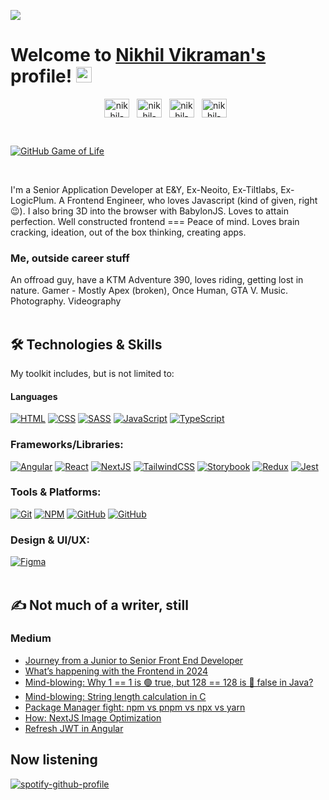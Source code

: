 ![](https://komarev.com/ghpvc/?username=vsnikhilvs&style=for-the-badge)
<br>
# Welcome to [Nikhil Vikraman's](https://vsnikhilvs.github.io/personal-site/) profile! <a href="https://vsnikhilvs.github.io/personal-site/"><img src="https://media.giphy.com/media/hvRJCLFzcasrR4ia7z/giphy.gif" width="25px"></a>

<p align='center'>
   <a href="https://www.linkedin.com/in/sknikhilvs5/" target="_blank"><img align="center" src="https://raw.githubusercontent.com/rahuldkjain/github-profile-readme-generator/master/src/images/icons/Social/linked-in-alt.svg" alt="nikhil-vikraman" height="30" width="40" /></a>&nbsp;&nbsp;
  <a href="https://medium.com/@vsnikhilvs" target="_blank"><img align="center" src="https://static-00.iconduck.com/assets.00/medium-icon-512x284-hpm5xywg.png" alt="nikhil-vikraman" height="30" width="40" /></a>&nbsp;&nbsp;
  <a href="https://dev.to/vsnikhilvs" target="_blank"><img align="center" src="https://www.iconbolt.com/preview/facebook/phosphor-bold/dev-to-logo.svg" alt="nikhil-vikraman" height="30" width="40" /></a>&nbsp;&nbsp;
  <a href="https://stackoverflow.com/users/16613907/vsnikhilvs" target="_blank"><img align="center" src="https://upload.wikimedia.org/wikipedia/commons/thumb/e/ef/Stack_Overflow_icon.svg/768px-Stack_Overflow_icon.svg.png" alt="nikhil-vikraman" height="30" width="40" /></a>&nbsp;&nbsp;
</p>

<br>

[![GitHub Game of Life](https://github4life.herokuapp.com/vsnikhilvs.gif?z=6)](https://github4life.herokuapp.com/vsnikhilvs)

<br>

I'm a Senior Application Developer at E&Y, Ex-Neoito, Ex-Tiltlabs, Ex-LogicPlum. A Frontend Engineer, who loves Javascript (kind of given, right 😉). I also bring 3D into the browser with BabylonJS. Loves to attain perfection. Well constructed frontend === Peace of mind. Loves brain cracking, ideation, out of the box thinking, creating apps.

### Me, outside career stuff
An offroad guy, have a KTM Adventure 390, loves riding, getting lost in nature. Gamer - Mostly Apex (broken), Once Human, GTA V. Music. Photography. Videography
<br>
<br>

## 🛠️ Technologies & Skills
My toolkit includes, but is not limited to:

 #### Languages 
<div>
  <a href="#"><img alt="HTML" src="https://img.shields.io/badge/HTML-E34F26.svg?logo=html5&logoColor=white&style=plastic"></a>
  <a href="#"><img alt="CSS" src="https://img.shields.io/badge/CSS-1572B6.svg?logo=css3&logoColor=white&style=plastic"></a>
  <a href="#"><img alt="SASS" src="https://img.shields.io/badge/Sass-hotpink.svg?logo=SASS&logoColor=white&style=plastic"></a>
  <a href="#"><img alt="JavaScript" src="https://img.shields.io/badge/JavaScript-F7DF1E.svg?logo=javascript&logoColor=black&style=plastic"></a>
  <a href="#"><img alt="TypeScript" src="https://img.shields.io/badge/TypeScript-007ACC.svg?logo=typescript&logoColor=white&style=plastic"></a>
</div>

### Frameworks/Libraries: 
<div>
  <a href="#"><img alt="Angular" src="https://img.shields.io/badge/Angular-dd1b16.svg?logo=angular&logoColor=white&style=plastic"></a>
  <a href="#"><img alt="React" src="https://img.shields.io/badge/React-61DAFB.svg?logo=react&logoColor=white&style=plastic"></a>
  <a href="#"><img alt="NextJS" src="https://img.shields.io/badge/Next.JS-000000.svg?logo=nextdotjs&logoColor=white&style=plastic"></a>
  <a href="#"><img alt="TailwindCSS" src="https://img.shields.io/badge/TailwindCSS-06B6D4.svg?logo=tailwindcss&logoColor=white&style=plastic"></a>
  <a href="#"><img alt="Storybook" src="https://img.shields.io/badge/Storybook-FF4785.svg?logo=storybook&logoColor=white&style=plastic"></a>
  <a href="#"><img alt="Redux" src="https://img.shields.io/badge/Redux-764ABC.svg?logo=redux&logoColor=white&style=plastic"></a>
  <a href="#"><img alt="Jest" src="https://img.shields.io/badge/Jest-C21325.svg?logo=jest&logoColor=white&style=plastic"></a>
</div>

### Tools & Platforms: 
<div>
 <a href="#"><img alt="Git" src="https://img.shields.io/badge/Git-F05032.svg?logo=git&logoColor=white&style=plastic"></a>
 <a href="#"><img alt="NPM" src="https://img.shields.io/badge/NPM-CB3837.svg?logo=npm&logoColor=white&style=plastic"></a>
 <a href="#"><img alt="GitHub" src="https://img.shields.io/badge/GitHub-181717.svg?logo=github&logoColor=white&style=plastic"></a>
 <a href="#"><img alt="GitHub" src="https://img.shields.io/badge/vscode-61DAFB?style=plastic"></a>
</div>

### Design & UI/UX: 
<div>
 <a href="#"><img alt="Figma" src="https://img.shields.io/badge/Figma-F24E1E.svg?logo=figma&logoColor=white&style=plastic"></a>
</div>
<br>

## ✍️ Not much of a writer, still
### Medium

- [Journey from a Junior to Senior Front End Developer](https://vsnikhilvs.medium.com/journey-from-a-junior-to-senior-front-end-developer-ee588f63f93b)
- [What’s happening with the Frontend in 2024](https://vsnikhilvs.medium.com/whats-happening-with-the-frontend-in-2024-16b06e52a111)
- [Mind-blowing: Why 1 == 1 is 🟢 true, but 128 == 128 is 🔴 false in Java?](https://vsnikhilvs.medium.com/mind-blowing-why-1-1-is-true-but-128-128-is-false-in-java-a209abec59b8)
- [Mind-blowing: String length calculation in C](https://vsnikhilvs.medium.com/mind-blowing-string-length-calculation-in-c-4101d71911b2)
- [Package Manager fight: npm vs pnpm vs npx vs yarn](https://vsnikhilvs.medium.com/package-manager-fight-npm-vs-pnpm-vs-npx-vs-yarn-vs-bun-425ceeeb88d8)
- [How: NextJS Image Optimization](https://vsnikhilvs.medium.com/how-nextjs-image-optimization-4d68929e445e)
- [Refresh JWT in Angular](https://vsnikhilvs.medium.com/refresh-jwt-with-angular-4262815537e2)

## Now listening
[![spotify-github-profile](https://spotify-github-profile.kittinanx.com/api/view?uid=31e7vnnqk2qm2vy6tctikijtp2bi&cover_image=true&theme=default&show_offline=false&background_color=121212&interchange=true)](https://spotify-github-profile.kittinanx.com/api/view?uid=31e7vnnqk2qm2vy6tctikijtp2bi&redirect=true)



